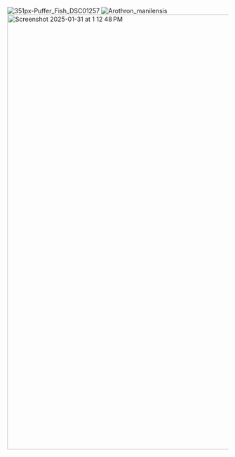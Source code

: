 ![351px-Puffer_Fish_DSC01257](https://github.com/user-attachments/assets/14d8c324-28d8-41a2-894e-fc6e7a208c31)
![Arothron_manilensis](https://github.com/user-attachments/assets/ca26f78f-6cc3-4fae-953d-f122df87fdd6)
<img width="993" alt="Screenshot 2025-01-31 at 1 12 48 PM" src="https://github.com/user-attachments/assets/fb2d7fb7-8988-42ad-8d2d-85ad1962be9a" />
